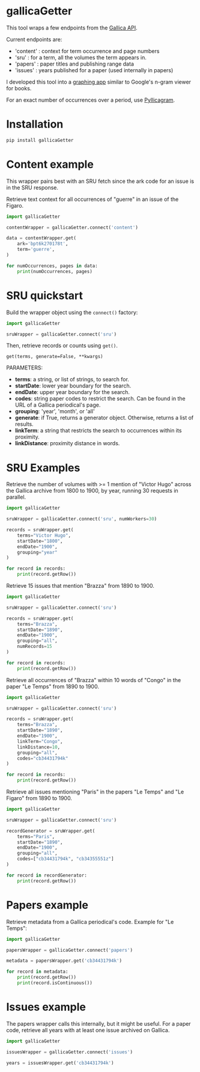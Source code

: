# gallicaGetter

This tool wraps a few endpoints from the [Gallica API](https://api.bnf.fr/api-gallica-de-recherche).

Current endpoints are:
* 'content' : context for term occurrence and page numbers
* 'sru' : for a term, all the volumes the term appears in. 
* 'papers' : paper titles and publishing range data
* 'issues' : years published for a paper (used internally in papers)

I developed this tool into a [graphing app](https://d32d5ops9ui5td.cloudfront.net/) similar to Google's n-gram viewer for books. 

For an exact number of occurrences over a period, use [Pyllicagram](https://github.com/regicid/pyllicagram).

# Installation

```sh
pip install gallicaGetter
```

# Content example

This wrapper pairs best with an SRU fetch since the ark code for an issue is in the SRU response.

Retrieve text context for all occurrences of "guerre" in an issue of the Figaro.
```python
import gallicaGetter

contentWrapper = gallicaGetter.connect('content')

data = contentWrapper.get(
    ark='bpt6k270178t',
    term='guerre',
)

for numOccurrences, pages in data:
    print(numOccurrences, pages)
```

# SRU quickstart

Build the wrapper object using the ```connect()``` factory:
```python
import gallicaGetter

sruWrapper = gallicaGetter.connect('sru')
```
Then, retrieve records or counts using ```get()```.

```get(terms, generate=False, **kwargs)```

PARAMETERS:
* **terms**: a string, or list of strings, to search for.
* **startDate**: lower year boundary for the search.
* **endDate**: upper year boundary for the search.
* **codes**: string paper codes to restrict the search. Can be found in the URL of a Gallica periodical's page.
* **grouping**: 'year', 'month', or 'all'
* **generate**: if True, returns a generator object. Otherwise, returns a list of results.
* **linkTerm**: a string that restricts the search to occurrences within its proximity. 
* **linkDistance**: proximity distance in words.

# SRU Examples

Retrieve the number of volumes with >= 1 mention of "Victor Hugo" across the Gallica archive from 1800 to 1900, by year, running 30 requests in parallel.

```python
import gallicaGetter

sruWrapper = gallicaGetter.connect('sru', numWorkers=30)

records = sruWrapper.get(
    terms="Victor Hugo",
    startDate="1800",
    endDate="1900",
    grouping="year"
)

for record in records:
    print(record.getRow())
```
Retrieve 15 issues that mention "Brazza" from 1890 to 1900.

```python
import gallicaGetter

sruWrapper = gallicaGetter.connect('sru')

records = sruWrapper.get(
    terms="Brazza",
    startDate="1890",
    endDate="1900",
    grouping="all",
    numRecords=15
)

for record in records:
    print(record.getRow())
```

Retrieve all occurrences of "Brazza" within 10 words of "Congo" in the paper "Le Temps" from 1890 to 1900.

```python
import gallicaGetter

sruWrapper = gallicaGetter.connect('sru')

records = sruWrapper.get(
    terms="Brazza",
    startDate="1890",
    endDate="1900",
    linkTerm="Congo",
    linkDistance=10,
    grouping="all",
    codes="cb34431794k"
)

for record in records:
    print(record.getRow())
```


Retrieve all issues mentioning "Paris" in the papers "Le Temps" and "Le Figaro" from 1890 to 1900.

```python
import gallicaGetter

sruWrapper = gallicaGetter.connect('sru')

recordGenerator = sruWrapper.get(
    terms="Paris",
    startDate="1890",
    endDate="1900",
    grouping="all",
    codes=["cb34431794k", "cb34355551z"]
)

for record in recordGenerator:
    print(record.getRow())
```

# Papers example

Retrieve metadata from a Gallica periodical's code. Example for "Le Temps":

```python
import gallicaGetter

papersWrapper = gallicaGetter.connect('papers')

metadata = papersWrapper.get('cb34431794k')

for record in metadata:
    print(record.getRow())
    print(record.isContinuous())
```

# Issues example

The papers wrapper calls this internally, but it might be useful. For a paper code, retrieve all years with at least one issue archived on Gallica. 

```python
import gallicaGetter

issuesWrapper = gallicaGetter.connect('issues')

years = issuesWrapper.get('cb34431794k')
```
